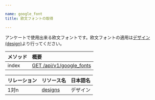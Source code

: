 ```yaml
---

name: google_font
title: 欧文フォントの取得

---
```


アンケートで使用出来る欧文フォントです。欧文フォントの適用は[デザイン(design)](#design)より行ってください。

|メソッド|概要|
|:---|:---|
|index|[GET /api/v1/google_fonts](#google_font_index)|

|リレーション|リソース名|日本語名|
|:---|:---|:---|
|1対n|[designs](#design)|デザイン|

